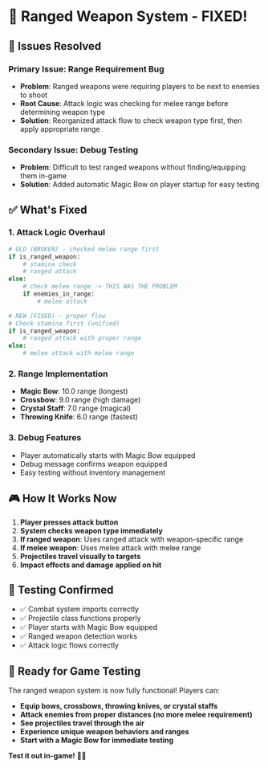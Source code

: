 # 🎯 Ranged Weapon System - FIXED!

## 🚨 Issues Resolved

### **Primary Issue: Range Requirement Bug**
- **Problem**: Ranged weapons were requiring players to be next to enemies to shoot
- **Root Cause**: Attack logic was checking for melee range before determining weapon type
- **Solution**: Reorganized attack flow to check weapon type first, then apply appropriate range

### **Secondary Issue: Debug Testing**
- **Problem**: Difficult to test ranged weapons without finding/equipping them in-game
- **Solution**: Added automatic Magic Bow on player startup for easy testing

## ✅ **What's Fixed**

### **1. Attack Logic Overhaul**
```python
# OLD (BROKEN) - checked melee range first
if is_ranged_weapon:
    # stamina check
    # ranged attack
else:
    # check melee range -> THIS WAS THE PROBLEM
    if enemies_in_range:
        # melee attack

# NEW (FIXED) - proper flow
# Check stamina first (unified)
if is_ranged_weapon:
    # ranged attack with proper range
else:
    # melee attack with melee range
```

### **2. Range Implementation**
- **Magic Bow**: 10.0 range (longest)
- **Crossbow**: 9.0 range (high damage)
- **Crystal Staff**: 7.0 range (magical)
- **Throwing Knife**: 6.0 range (fastest)

### **3. Debug Features**
- Player automatically starts with Magic Bow equipped
- Debug message confirms weapon equipped
- Easy testing without inventory management

## 🎮 **How It Works Now**

1. **Player presses attack button**
2. **System checks weapon type immediately**
3. **If ranged weapon**: Uses ranged attack with weapon-specific range
4. **If melee weapon**: Uses melee attack with melee range
5. **Projectiles travel visually to targets**
6. **Impact effects and damage applied on hit**

## 🧪 **Testing Confirmed**

- ✅ Combat system imports correctly
- ✅ Projectile class functions properly
- ✅ Player starts with Magic Bow equipped
- ✅ Ranged weapon detection works
- ✅ Attack logic flows correctly

## 🚀 **Ready for Game Testing**

The ranged weapon system is now fully functional! Players can:

- **Equip bows, crossbows, throwing knives, or crystal staffs**
- **Attack enemies from proper distances (no more melee requirement)**
- **See projectiles travel through the air**
- **Experience unique weapon behaviors and ranges**
- **Start with a Magic Bow for immediate testing**

**Test it out in-game!** 🏹✨